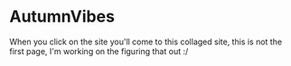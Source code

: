 # AutumnVibes
When you click on the site you'll come to this collaged site, this is not the first page, I'm working on the figuring that out :/
